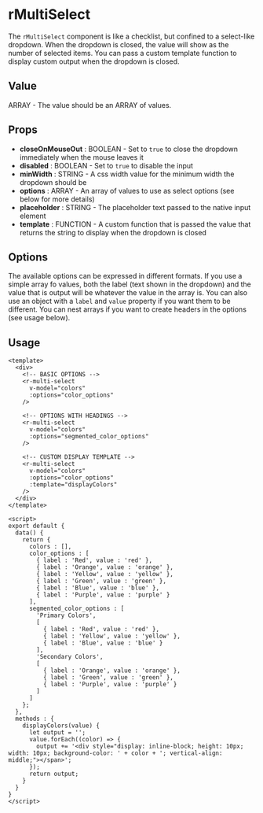 # rMultiSelect
The `rMultiSelect` component is like a checklist, but confined to a select-like dropdown. When the dropdown is closed, the value will show as the number of selected items. You can pass a custom template function to display custom output when the dropdown is closed.

## Value
ARRAY - The value should be an ARRAY of values.

## Props
* **closeOnMouseOut** : BOOLEAN - Set to `true` to close the dropdown immediately when the mouse leaves it
* **disabled** : BOOLEAN - Set to `true` to disable the input
* **minWidth** : STRING - A css width value for the minimum width the dropdown should be
* **options** : ARRAY - An array of values to use as select options (see below for more details)
* **placeholder** : STRING - The placeholder text passed to the native input element
* **template** : FUNCTION - A custom function that is passed the value that returns the string to display when the dropdown is closed

## Options
The available options can be expressed in different formats. If you use a simple array fo values, both the label (text shown in the dropdown) and the value that is output will be whatever the value in the array is. You can also use an object with a `label` and `value` property if you want them to be different. You can nest arrays if you want to create headers in the options (see usage below).

## Usage
```vue
<template>
  <div>
    <!-- BASIC OPTIONS -->
    <r-multi-select
      v-model="colors"
      :options="color_options"
    />

    <!-- OPTIONS WITH HEADINGS -->
    <r-multi-select
      v-model="colors"
      :options="segmented_color_options"
    />

    <!-- CUSTOM DISPLAY TEMPLATE -->
    <r-multi-select
      v-model="colors"
      :options="color_options"
      :template="displayColors"
    />
  </div>
</template>

<script>
export default {
  data() {
    return {
      colors : [],
      color_options : [
        { label : 'Red', value : 'red' },
        { label : 'Orange', value : 'orange' },
        { label : 'Yellow', value : 'yellow' },
        { label : 'Green', value : 'green' },
        { label : 'Blue', value : 'blue' },
        { label : 'Purple', value : 'purple' }
      ],
      segmented_color_options : [
        'Primary Colors',
        [
          { label : 'Red', value : 'red' },
          { label : 'Yellow', value : 'yellow' },
          { label : 'Blue', value : 'blue' }
        ],
        'Secondary Colors',
        [
          { label : 'Orange', value : 'orange' },
          { label : 'Green', value : 'green' },
          { label : 'Purple', value : 'purple' }
        ]
      ]
    };
  },
  methods : {
    displayColors(value) {
      let output = '';
      value.forEach((color) => {
        output += '<div style="display: inline-block; height: 10px; width: 10px; background-color: ' + color + '; vertical-align: middle;"></span>';
      });
      return output;
    }
  }
}
</script>
```